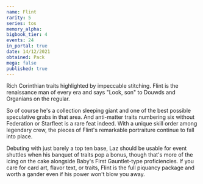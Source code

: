 ```yaml
---
name: Flint
rarity: 5
series: tos
memory_alpha:
bigbook_tier: 4
events: 24
in_portal: true
date: 14/12/2021
obtained: Pack
mega: false
published: true
---
```


Rich Corinthian traits highlighted by impeccable stitching. Flint is the renaissance man of every era and says "Look, son" to Douwds and Organians on the regular. 

So of course he's a collection sleeping giant and one of the best possible speculative grabs in that area. And anti-matter traits numbering six without Federation or Starfleet is a rare feat indeed. With a unique skill order among legendary crew, the pieces of Flint's remarkable portraiture continue to fall into place.

Debuting with just barely a top ten base, Laz should be usable for event shuttles when his banquet of traits pop a bonus, though that's more of the icing on the cake alongside Baby's First Gauntlet-type proficiencies. If you care for card art, flavor text, or traits, Flint is the full piquancy package and worth a gander even if his power won't blow you away.
